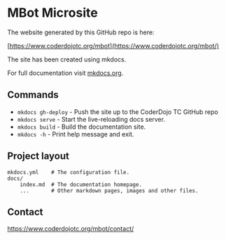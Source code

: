 # MBot Microsite

The website generated by this GitHub repo is here:

[https://www.coderdojotc.org/mbot](https://www.coderdojotc.org/mbot/)


The site has been created using mkdocs.

For full documentation visit [mkdocs.org](https://www.mkdocs.org).

## Commands

* `mkdocs gh-deploy` - Push the site up to the CoderDojo TC GitHub repo
* `mkdocs serve` - Start the live-reloading docs server.
* `mkdocs build` - Build the documentation site.
* `mkdocs -h` - Print help message and exit.

## Project layout

    mkdocs.yml    # The configuration file.
    docs/
        index.md  # The documentation homepage.
        ...       # Other markdown pages, images and other files.

## Contact

https://www.coderdojotc.org/mbot/contact/
